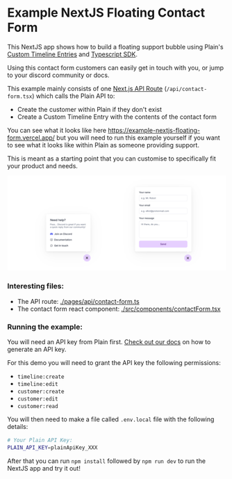 # Example NextJS Floating Contact Form

This NextJS app shows how to build a floating support bubble using Plain's [Custom Timeline Entries](https://www.plain.com/docs/custom-timeline-entries) and [Typescript SDK](https://www.npmjs.com/package/@team-plain/typescript-sdk).

Using this contact form customers can easily get in touch with you, or jump to your discord community or docs.

This example mainly consists of one [Next.js API Route](https://nextjs.org/docs/api-routes/introduction) (`/api/contact-form.tsx`) which calls the Plain API to:

- Create the customer within Plain if they don't exist
- Create a Custom Timeline Entry with the contents of the contact form 

You can see what it looks like here https://example-nextjs-floating-form.vercel.app/ but you will need to run this example yourself if you want to see what it looks like within Plain as someone providing support.

This is meant as a starting point that you can customise to specifically fit your product and needs.

![screenshot.png](./.github/screenshot.png)

### Interesting files:

- The API route: [./pages/api/contact-form.ts](./pages/api/contact-form.ts) 
- The contact form react component: [./src/components/contactForm.tsx](./src/components/contactForm.tsx)

### Running the example:

You will need an API key from Plain first. [Check out our docs](https://www.plain.com/docs/graphql-api/authentication) on how to generate an API key.

For this demo you will need to grant the API key the following permissions:

- `timeline:create`
- `timeline:edit`
- `customer:create`
- `customer:edit`
- `customer:read`

You will then need to make a file called  `.env.local` file with the following details:

```bash
# Your Plain API Key:
PLAIN_API_KEY=plainApiKey_XXX
```

After that you can run `npm install` followed by `npm run dev` to run the NextJS app and try it out!
